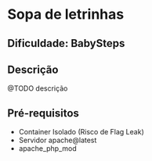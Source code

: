 # Sopa de letrinhas

## Dificuldade: **BabySteps** 

## Descrição

@TODO descrição

## Pré-requisitos

- Container Isolado (Risco de Flag Leak)
- Servidor apache@latest
- apache_php_mod

